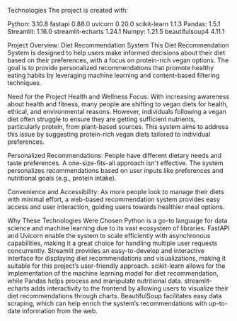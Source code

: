 Technologies
The project is created with:

Python: 3.10.8
fastapi 0.88.0
uvicorn 0.20.0
scikit-learn 1.1.3
Pandas: 1.5.1
Streamlit: 1.16.0
streamlit-echarts 1.24.1
Numpy: 1.21.5
beautifulsoup4 4.11.1
 

Project Overview: Diet Recommendation System
This Diet Recommendation System is designed to help users make informed decisions about their diet based on their preferences, with a focus on protein-rich vegan options. The goal is to provide personalized recommendations that promote healthy eating habits by leveraging machine learning and content-based filtering techniques.

Need for the Project
Health and Wellness Focus: With increasing awareness about health and fitness, many people are shifting to vegan diets for health, ethical, and environmental reasons. However, individuals following a vegan diet often struggle to ensure they are getting sufficient nutrients, particularly protein, from plant-based sources. This system aims to address this issue by suggesting protein-rich vegan diets tailored to individual preferences.

Personalized Recommendations: People have different dietary needs and taste preferences. A one-size-fits-all approach isn't effective. The system personalizes recommendations based on user inputs like preferences and nutritional goals (e.g., protein intake).

Convenience and Accessibility: As more people look to manage their diets with minimal effort, a web-based recommendation system provides easy access and user interaction, guiding users towards healthier meal options.



Why These Technologies Were Chosen
Python is a go-to language for data science and machine learning due to its vast ecosystem of libraries.
FastAPI and Uvicorn enable the system to scale efficiently with asynchronous capabilities, making it a great choice for handling multiple user requests concurrently.
Streamlit provides an easy-to-develop and interactive interface for displaying diet recommendations and visualizations, making it suitable for this project’s user-friendly approach.
scikit-learn allows for the implementation of the machine learning model for diet recommendation, while Pandas helps process and manipulate nutritional data.
streamlit-echarts adds interactivity to the frontend by allowing users to visualize their diet recommendations through charts.
BeautifulSoup facilitates easy data scraping, which can help enrich the system’s recommendations with up-to-date information from the web.
